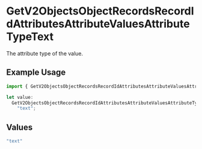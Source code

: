 # GetV2ObjectsObjectRecordsRecordIdAttributesAttributeValuesAttributeTypeText

The attribute type of the value.

## Example Usage

```typescript
import { GetV2ObjectsObjectRecordsRecordIdAttributesAttributeValuesAttributeTypeText } from "attio-js/models/operations/getv2objectsobjectrecordsrecordidattributesattributevalues.js";

let value:
  GetV2ObjectsObjectRecordsRecordIdAttributesAttributeValuesAttributeTypeText =
    "text";
```

## Values

```typescript
"text"
```